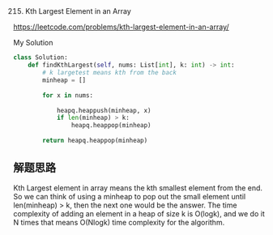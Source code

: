 ## 
215. Kth Largest Element in an Array

https://leetcode.com/problems/kth-largest-element-in-an-array/

My Solution

```python
class Solution:
    def findKthLargest(self, nums: List[int], k: int) -> int:
        # k largetest means kth from the back
        minheap = []
        
        for x in nums:
            
            heapq.heappush(minheap, x)
            if len(minheap) > k:
                heapq.heappop(minheap)
        
        return heapq.heappop(minheap)
```
## 解题思路
Kth Largest element in array means the kth smallest element from the end. So we can think of using a minheap to pop out the small element until len(minheap) > k,
then the next one would be the answer. The time complexity of adding an element in a heap of size k is O(logk), and we do it N times that means O(Nlogk) 
time complexity for the algorithm.

